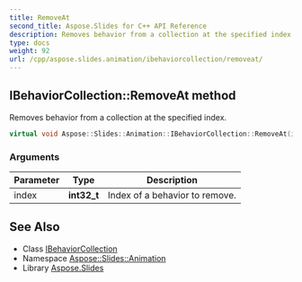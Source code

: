 ```yaml
---
title: RemoveAt
second_title: Aspose.Slides for C++ API Reference
description: Removes behavior from a collection at the specified index.
type: docs
weight: 92
url: /cpp/aspose.slides.animation/ibehaviorcollection/removeat/
---
```

## IBehaviorCollection::RemoveAt method


Removes behavior from a collection at the specified index.

```cpp
virtual void Aspose::Slides::Animation::IBehaviorCollection::RemoveAt(int32_t index)=0
```


### Arguments

| Parameter | Type | Description |
| --- | --- | --- |
| index | **int32_t** | Index of a behavior to remove. |

## See Also

* Class [IBehaviorCollection](../)
* Namespace [Aspose::Slides::Animation](../../)
* Library [Aspose.Slides](../../../)
